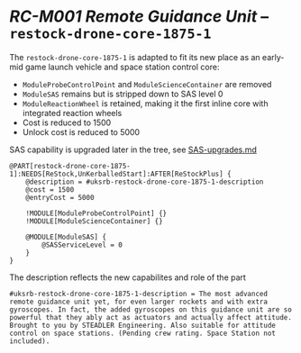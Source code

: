 # _**RC-M001 Remote Guidance Unit**_ – `restock-drone-core-1875-1`

[ReStock+]: https://forum.kerbalspaceprogram.com/topic/182679-*

The `restock-drone-core-1875-1` is adapted to fit its new place as an early-mid game launch vehicle and space station control core:
* `ModuleProbeControlPoint` and `ModuleScienceContainer` are removed
* `ModuleSAS` remains but is stripped down to SAS level 0
* `ModuleReactionWheel` is retained, making it the first inline core with integrated reaction wheels
* Cost is reduced to 1500
* Unlock cost is reduced to 5000

SAS capability is upgraded later in the tree, see [SAS-upgrades.md](./SAS-Upgrades.md)

``` { .cfg #restock-drone-core-1875-1 file=./Parts/restock-drone-core-1875-1.cfg }
@PART[restock-drone-core-1875-1]:NEEDS[ReStock,UnKerballedStart]:AFTER[ReStockPlus] {
    @description = #uksrb-restock-drone-core-1875-1-description
    @cost = 1500
    @entryCost = 5000

    !MODULE[ModuleProbeControlPoint] {}
    !MODULE[ModuleScienceContainer] {}

    @MODULE[ModuleSAS] {
        @SASServiceLevel = 0
    }
}
```

The description reflects the new capabilites and role of the part

``` { .cfg #localization-en-us }
#uksrb-restock-drone-core-1875-1-description = The most advanced remote guidance unit yet, for even larger rockets and with extra gyroscopes. In fact, the added gyroscopes on this guidance unit are so powerful that they ably act as actuators and actually affect attitude. Brought to you by STEADLER Engineering. Also suitable for attitude control on space stations. (Pending crew rating. Space Station not included).
```

